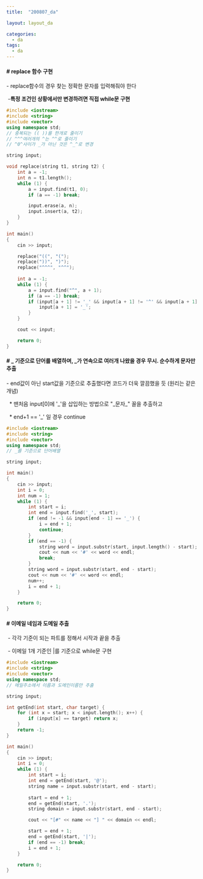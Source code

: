 ```yaml
---
title:  "200807_da"

layout: layout_da

categories:
  - da
tags:
  - da
---
```

#### **\# replace 함수 구현**

\- replace함수의 경우 찾는 정확한 문자를 입력해줘야 한다

 -**특정 조건인 상황에서만 변경하려면 직접 while문 구현**

```c++
#include <iostream>
#include <string>
#include <vector>
using namespace std;
// 중복되는 (( ))를 한개로 줄이기
// ^^^여러개의 ^는 ^^로 줄이기
// ^0^사이가 _가 아닌 것은 ^_^로 변경

string input;

void replace(string t1, string t2) {
	int a = -1;
	int n = t1.length();
	while (1) {
		a = input.find(t1, 0);
		if (a == -1) break;

		input.erase(a, n);
		input.insert(a, t2);
	}
}

int main()
{
	cin >> input;

	replace("((", "(");
	replace("))", ")");
	replace("^^^", "^^");
	
	int a = -1;
	while (1) {
		a = input.find("^", a + 1);
		if (a == -1) break;
		if (input[a + 1] != '_' && input[a + 1] != '^' && input[a + 1] != ')') {
			input[a + 1] = '_';
		}
	}

	cout << input;

	return 0;
}
```

#### **\# \_ 기준으로 단어를 배열하며, \_가 연속으로 여러개 나왔을 경우 무시. 순수하게 문자만 추출**

\- end값이 아닌 start값을 기준으로 추출했다면 코드가 더욱 깔끔했을 듯 (원리는 같은 개념)

  \* 맨처음 input\[0\]에 '\_'을 삽입하는 방법으로 "\_문자\_" 꼴을 추출하고

  \* end+1 == '\_' 일 경우 continue 

```c++
#include <iostream>
#include <string>
#include <vector>
using namespace std;
// _를 기준으로 단어배열

string input;

int main()
{
	cin >> input;
	int i = 0;
	int num = 1;
	while (1) {
		int start = i;
		int end = input.find('_', start);
		if (end != -1 && input[end - 1] == '_') {
			i = end + 1;
			continue;
		}
		if (end == -1) {
			string word = input.substr(start, input.length() - start);
			cout << num << '#' << word << endl;
			break;
		}
		string word = input.substr(start, end - start);
		cout << num << '#' << word << endl;
		num++;
		i = end + 1;
	}

	return 0;
}
```

#### **\# 이메일 네임과 도메일 추출**

 - 각각 기준이 되는 파트를 정해서 시작과 끝을 추출

 - 이메일 1개 기준인 |를 기준으로 while문 구현

```c++
#include <iostream>
#include <string>
#include <vector>
using namespace std;
// 메일주소에서 이름과 도메인이름만 추출

string input;

int getEnd(int start, char target) {
	for (int x = start; x < input.length(); x++) {
		if (input[x] == target) return x;
	}
	return -1;
}

int main()
{
	cin >> input;
	int i = 0;
	while (1) {
		int start = i;
		int end = getEnd(start, '@');
		string name = input.substr(start, end - start);
		
		start = end + 1;
		end = getEnd(start, '.');
		string domain = input.substr(start, end - start);

		cout << "[#" << name << "] " << domain << endl;

		start = end + 1;
		end = getEnd(start, '|');
		if (end == -1) break;
		i = end + 1;
	}

	return 0;
}
```